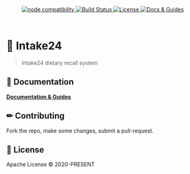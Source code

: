 <p align='center'>
    <a href="https://nodejs.org/en/about/releases">
        <img src="https://img.shields.io/badge/node-%3E%3D%2014.20.0-success" alt="node compatibility">
    </a>
    <a href='https://github.com/MRC-Epid-it24/intake24/actions' target="__blank">
        <img alt="Build Status" src='https://github.com/MRC-Epid-it24/intake24/workflows/CI/badge.svg' >
    </a>
    <a href="https://github.com/MRC-Epid-it24/intake24/blob/master/LICENSE" target="__blank">
        <img alt="License" src="https://img.shields.io/github/license/MRC-Epid-it24/intake24">
    </a>
    <a href="https://docs.intake24.co.uk" target="__blank">
        <img alt="Docs & Guides" src="https://img.shields.io/static/v1?label=&message=Docs%20%26%20Guides&color=EF6C00">
    </a>
</p>
<br/>

# 🍔 Intake24

> Intake24 dietary recall system

## 📖 Documentation

[**Documentation & Guides**](https://docs.intake24.co.uk)

## ✏ Contributing

Fork the repo, make some changes, submit a pull-request.

## 📄 License

Apache License © 2020-PRESENT

